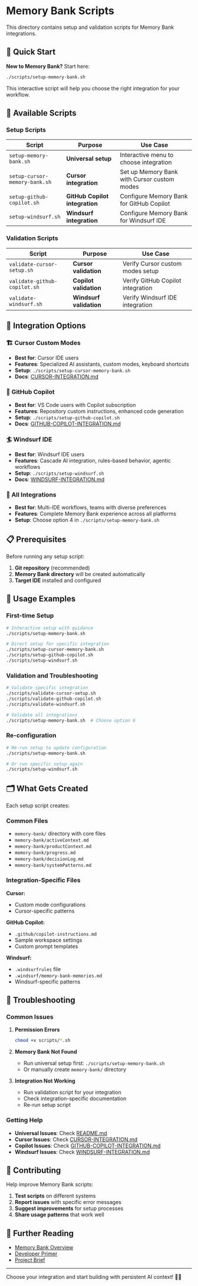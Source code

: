 # Memory Bank Scripts

This directory contains setup and validation scripts for Memory Bank integrations.

## 🚀 Quick Start

**New to Memory Bank?** Start here:

```bash
./scripts/setup-memory-bank.sh
```

This interactive script will help you choose the right integration for your workflow.

## 📁 Available Scripts

### Setup Scripts

| Script | Purpose | Use Case |
|--------|---------|----------|
| `setup-memory-bank.sh` | **Universal setup** | Interactive menu to choose integration |
| `setup-cursor-memory-bank.sh` | **Cursor integration** | Set up Memory Bank with Cursor custom modes |
| `setup-github-copilot.sh` | **GitHub Copilot integration** | Configure Memory Bank for GitHub Copilot |
| `setup-windsurf.sh` | **Windsurf integration** | Configure Memory Bank for Windsurf IDE |

### Validation Scripts

| Script | Purpose | Use Case |
|--------|---------|----------|
| `validate-cursor-setup.sh` | **Cursor validation** | Verify Cursor custom modes setup |
| `validate-github-copilot.sh` | **Copilot validation** | Verify GitHub Copilot integration |
| `validate-windsurf.sh` | **Windsurf validation** | Verify Windsurf IDE integration |

## 🎯 Integration Options

### 🏗️ Cursor Custom Modes
- **Best for**: Cursor IDE users
- **Features**: Specialized AI assistants, custom modes, keyboard shortcuts
- **Setup**: `./scripts/setup-cursor-memory-bank.sh`
- **Docs**: [CURSOR-INTEGRATION.md](../CURSOR-INTEGRATION.md)

### 🤖 GitHub Copilot
- **Best for**: VS Code users with Copilot subscription
- **Features**: Repository custom instructions, enhanced code generation
- **Setup**: `./scripts/setup-github-copilot.sh`
- **Docs**: [GITHUB-COPILOT-INTEGRATION.md](../GITHUB-COPILOT-INTEGRATION.md)

### 🏄 Windsurf IDE
- **Best for**: Windsurf IDE users
- **Features**: Cascade AI integration, rules-based behavior, agentic workflows
- **Setup**: `./scripts/setup-windsurf.sh`
- **Docs**: [WINDSURF-INTEGRATION.md](../WINDSURF-INTEGRATION.md)

### 🚀 All Integrations
- **Best for**: Multi-IDE workflows, teams with diverse preferences
- **Features**: Complete Memory Bank experience across all platforms
- **Setup**: Choose option 4 in `./scripts/setup-memory-bank.sh`

## 📋 Prerequisites

Before running any setup script:

1. **Git repository** (recommended)
2. **Memory Bank directory** will be created automatically
3. **Target IDE** installed and configured

## 🔧 Usage Examples

### First-time Setup
```bash
# Interactive setup with guidance
./scripts/setup-memory-bank.sh

# Direct setup for specific integration
./scripts/setup-cursor-memory-bank.sh
./scripts/setup-github-copilot.sh
./scripts/setup-windsurf.sh
```

### Validation and Troubleshooting
```bash
# Validate specific integration
./scripts/validate-cursor-setup.sh
./scripts/validate-github-copilot.sh
./scripts/validate-windsurf.sh

# Validate all integrations
./scripts/setup-memory-bank.sh  # Choose option 6
```

### Re-configuration
```bash
# Re-run setup to update configuration
./scripts/setup-memory-bank.sh

# Or run specific setup again
./scripts/setup-windsurf.sh
```

## 🗂️ What Gets Created

Each setup script creates:

### Common Files
- `memory-bank/` directory with core files
- `memory-bank/activeContext.md`
- `memory-bank/productContext.md`
- `memory-bank/progress.md`
- `memory-bank/decisionLog.md`
- `memory-bank/systemPatterns.md`

### Integration-Specific Files

**Cursor:**
- Custom mode configurations
- Cursor-specific patterns

**GitHub Copilot:**
- `.github/copilot-instructions.md`
- Sample workspace settings
- Custom prompt templates

**Windsurf:**
- `.windsurfrules` file
- `.windsurf/memory-bank-memories.md`
- Windsurf-specific patterns

## 🚦 Troubleshooting

### Common Issues

1. **Permission Errors**
   ```bash
   chmod +x scripts/*.sh
   ```

2. **Memory Bank Not Found**
   - Run universal setup first: `./scripts/setup-memory-bank.sh`
   - Or manually create `memory-bank/` directory

3. **Integration Not Working**
   - Run validation script for your integration
   - Check integration-specific documentation
   - Re-run setup script

### Getting Help

- **Universal Issues**: Check [README.md](../README.md)
- **Cursor Issues**: Check [CURSOR-INTEGRATION.md](../CURSOR-INTEGRATION.md)
- **Copilot Issues**: Check [GITHUB-COPILOT-INTEGRATION.md](../GITHUB-COPILOT-INTEGRATION.md)
- **Windsurf Issues**: Check [WINDSURF-INTEGRATION.md](../WINDSURF-INTEGRATION.md)

## 🤝 Contributing

Help improve Memory Bank scripts:

1. **Test scripts** on different systems
2. **Report issues** with specific error messages
3. **Suggest improvements** for setup processes
4. **Share usage patterns** that work well

## 📖 Further Reading

- [Memory Bank Overview](../README.md)
- [Developer Primer](../developer-primer.md)
- [Project Brief](../projectBrief.md)

---

Choose your integration and start building with persistent AI context! 🧠✨ 